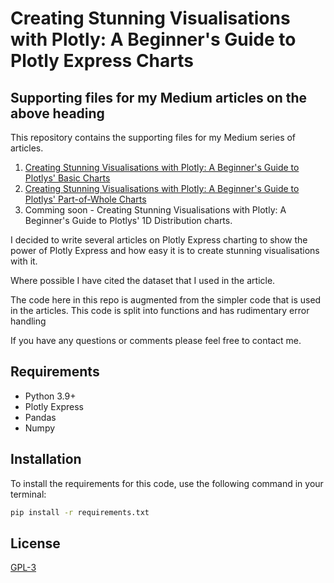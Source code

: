 # Creating Stunning Visualisations with Plotly: A Beginner's Guide to Plotly Express Charts
## Supporting files for my Medium articles on the above heading

This repository contains the supporting files for my Medium series of articles. 
1. [Creating Stunning Visualisations with Plotly: A Beginner's Guide to Plotlys' Basic Charts](https://medium.com/@twelsh37/creating-stunning-visualizations-with-plotly-a-beginners-guide-to-basic-charts-50388da332b4)
2. [Creating Stunning Visualisations with Plotly: A Beginner's Guide to Plotlys' Part-of-Whole Charts](https://medium.com/@twelsh37/creating-stunning-visualisations-with-plotly-a-beginners-guide-to-plotlys-part-of-whole-0b824f9d6cd4)
3. Comming soon - Creating Stunning Visualisations with Plotly: A Beginner's Guide to Plotlys' 1D Distribution charts.

 I decided to write several articles on Plotly Express charting to show the power of Plotly Express and how easy it is to create stunning visualisations with it.<p>
 Where possible I have cited the dataset that I used in the article. <p>
The code here in this repo is augmented from the simpler code that is used in the articles. This code is split into functions and has rudimentary error handling<p> 
If you have any questions or comments please feel free to contact me.


## Requirements
* Python 3.9+
* Plotly Express
* Pandas
* Numpy

## Installation
To install the requirements for this code, use the following command in your terminal:
```bash
pip install -r requirements.txt
```

## License
[GPL-3](https://choosealicense.com/licenses/gpl-3.0/)




